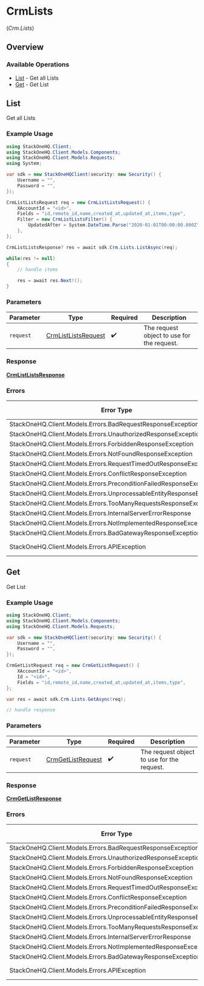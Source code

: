 # CrmLists
(*Crm.Lists*)

## Overview

### Available Operations

* [List](#list) - Get all Lists
* [Get](#get) - Get List

## List

Get all Lists

### Example Usage

<!-- UsageSnippet language="csharp" operationID="crm_list_lists" method="get" path="/unified/crm/lists" -->
```csharp
using StackOneHQ.Client;
using StackOneHQ.Client.Models.Components;
using StackOneHQ.Client.Models.Requests;
using System;

var sdk = new StackOneHQClient(security: new Security() {
    Username = "",
    Password = "",
});

CrmListListsRequest req = new CrmListListsRequest() {
    XAccountId = "<id>",
    Fields = "id,remote_id,name,created_at,updated_at,items,type",
    Filter = new CrmListListsFilter() {
        UpdatedAfter = System.DateTime.Parse("2020-01-01T00:00:00.000Z"),
    },
};

CrmListListsResponse? res = await sdk.Crm.Lists.ListAsync(req);

while(res != null)
{
    // handle items

    res = await res.Next!();
}
```

### Parameters

| Parameter                                                           | Type                                                                | Required                                                            | Description                                                         |
| ------------------------------------------------------------------- | ------------------------------------------------------------------- | ------------------------------------------------------------------- | ------------------------------------------------------------------- |
| `request`                                                           | [CrmListListsRequest](../../Models/Requests/CrmListListsRequest.md) | :heavy_check_mark:                                                  | The request object to use for the request.                          |

### Response

**[CrmListListsResponse](../../Models/Requests/CrmListListsResponse.md)**

### Errors

| Error Type                                                           | Status Code                                                          | Content Type                                                         |
| -------------------------------------------------------------------- | -------------------------------------------------------------------- | -------------------------------------------------------------------- |
| StackOneHQ.Client.Models.Errors.BadRequestResponseException          | 400                                                                  | application/json                                                     |
| StackOneHQ.Client.Models.Errors.UnauthorizedResponseException        | 401                                                                  | application/json                                                     |
| StackOneHQ.Client.Models.Errors.ForbiddenResponseException           | 403                                                                  | application/json                                                     |
| StackOneHQ.Client.Models.Errors.NotFoundResponseException            | 404                                                                  | application/json                                                     |
| StackOneHQ.Client.Models.Errors.RequestTimedOutResponseException     | 408                                                                  | application/json                                                     |
| StackOneHQ.Client.Models.Errors.ConflictResponseException            | 409                                                                  | application/json                                                     |
| StackOneHQ.Client.Models.Errors.PreconditionFailedResponseException  | 412                                                                  | application/json                                                     |
| StackOneHQ.Client.Models.Errors.UnprocessableEntityResponseException | 422                                                                  | application/json                                                     |
| StackOneHQ.Client.Models.Errors.TooManyRequestsResponseException     | 429                                                                  | application/json                                                     |
| StackOneHQ.Client.Models.Errors.InternalServerErrorResponse          | 500                                                                  | application/json                                                     |
| StackOneHQ.Client.Models.Errors.NotImplementedResponseException      | 501                                                                  | application/json                                                     |
| StackOneHQ.Client.Models.Errors.BadGatewayResponseException          | 502                                                                  | application/json                                                     |
| StackOneHQ.Client.Models.Errors.APIException                         | 4XX, 5XX                                                             | \*/\*                                                                |

## Get

Get List

### Example Usage

<!-- UsageSnippet language="csharp" operationID="crm_get_list" method="get" path="/unified/crm/lists/{id}" -->
```csharp
using StackOneHQ.Client;
using StackOneHQ.Client.Models.Components;
using StackOneHQ.Client.Models.Requests;

var sdk = new StackOneHQClient(security: new Security() {
    Username = "",
    Password = "",
});

CrmGetListRequest req = new CrmGetListRequest() {
    XAccountId = "<id>",
    Id = "<id>",
    Fields = "id,remote_id,name,created_at,updated_at,items,type",
};

var res = await sdk.Crm.Lists.GetAsync(req);

// handle response
```

### Parameters

| Parameter                                                       | Type                                                            | Required                                                        | Description                                                     |
| --------------------------------------------------------------- | --------------------------------------------------------------- | --------------------------------------------------------------- | --------------------------------------------------------------- |
| `request`                                                       | [CrmGetListRequest](../../Models/Requests/CrmGetListRequest.md) | :heavy_check_mark:                                              | The request object to use for the request.                      |

### Response

**[CrmGetListResponse](../../Models/Requests/CrmGetListResponse.md)**

### Errors

| Error Type                                                           | Status Code                                                          | Content Type                                                         |
| -------------------------------------------------------------------- | -------------------------------------------------------------------- | -------------------------------------------------------------------- |
| StackOneHQ.Client.Models.Errors.BadRequestResponseException          | 400                                                                  | application/json                                                     |
| StackOneHQ.Client.Models.Errors.UnauthorizedResponseException        | 401                                                                  | application/json                                                     |
| StackOneHQ.Client.Models.Errors.ForbiddenResponseException           | 403                                                                  | application/json                                                     |
| StackOneHQ.Client.Models.Errors.NotFoundResponseException            | 404                                                                  | application/json                                                     |
| StackOneHQ.Client.Models.Errors.RequestTimedOutResponseException     | 408                                                                  | application/json                                                     |
| StackOneHQ.Client.Models.Errors.ConflictResponseException            | 409                                                                  | application/json                                                     |
| StackOneHQ.Client.Models.Errors.PreconditionFailedResponseException  | 412                                                                  | application/json                                                     |
| StackOneHQ.Client.Models.Errors.UnprocessableEntityResponseException | 422                                                                  | application/json                                                     |
| StackOneHQ.Client.Models.Errors.TooManyRequestsResponseException     | 429                                                                  | application/json                                                     |
| StackOneHQ.Client.Models.Errors.InternalServerErrorResponse          | 500                                                                  | application/json                                                     |
| StackOneHQ.Client.Models.Errors.NotImplementedResponseException      | 501                                                                  | application/json                                                     |
| StackOneHQ.Client.Models.Errors.BadGatewayResponseException          | 502                                                                  | application/json                                                     |
| StackOneHQ.Client.Models.Errors.APIException                         | 4XX, 5XX                                                             | \*/\*                                                                |